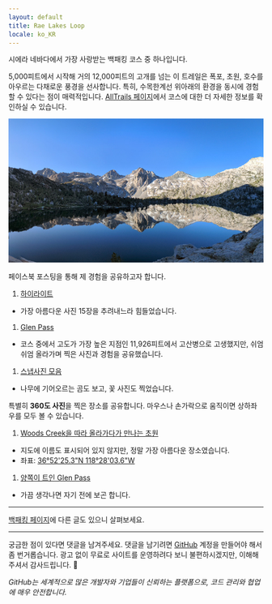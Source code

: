 ```yaml
---
layout: default
title: Rae Lakes Loop
locale: ko_KR
---
```


시에라 네바다에서 가장 사랑받는 백패킹 코스 중 하나입니다.

5,000피트에서 시작해 거의 12,000피트의 고개를 넘는 이 트레일은 폭포, 초원, 호수를 아우르는 다채로운 풍경을 선사합니다. 특히, 수목한계선 위아래의 환경을 동시에 경험할 수 있다는 점이 매력적입니다. [AllTrails 페이지](https://www.alltrails.com/trail/us/california/rae-lakes-loop--3)에서 코스에 대한 더 자세한 정보를 확인하실 수 있습니다.

![Rae Lake](/assets/img/backpacking/rae_lake.jpg)

페이스북 포스팅을 통해 제 경험을 공유하고자 합니다.

1. [하이라이트](https://www.facebook.com/junho.ryu.9/posts/pfbid02UTX28k3AcfcX43jPLkQvE93VzJC8mKGFqZJh6WTz6r2NrTg6f4tuwsmbEuw9XKtgl)
 * 가장 아름다운 사진 15장을 추려내느라 힘들었습니다.
1. [Glen Pass](https://www.facebook.com/junho.ryu.9/posts/pfbid02gTx8H9yxq3GoRER4ucFoHHyZ8Pa3YaiYoecR9MtGKWyCxhTQDK1p5kba7KBpHLmMl)
 * 코스 중에서 고도가 가장 높은 지점인 11,926피트에서 고산병으로 고생했지만, 쉬엄쉬엄 올라가며 찍은 사진과 경험을 공유했습니다.
1. [스냅사진 모음](https://www.facebook.com/junho.ryu.9/posts/pfbid037FGMNU3q6rN2SA72A5RT22perRqinDKLtH5umGmeohiVq9xnm8qDRDJgLzZH3o2Jl)
 * 나무에 기어오르는 곰도 보고, 꽃 사진도 찍었습니다.


특별히 **360도 사진**을 찍은 장소를 공유합니다. 마우스나 손가락으로 움직이면 상하좌우를 모두 볼 수 있습니다.
1. [Woods Creek을 따라 올라가다가 만나는 초원](https://www.facebook.com/photo/?fbid=10166336174915188&set=a.10150263254580188)
 * 지도에 이름도 표시되어 있지 않지만, 정말 가장 아름다운 장소였습니다.
 * 좌표: [36°52'25.3"N 118°28'03.6"W](https://maps.app.goo.gl/BdZy4fbq8JCvFqMr9)
1. [양쪽이 트인 Glen Pass](https://www.facebook.com/photo/?fbid=10166336182135188&set=a.10150263254580188)
 * 가끔 생각나면 자기 전에 보곤 합니다.

---

[백패킹 페이지](/backpacking)에 다른 글도 있으니 살펴보세요.

---

궁금한 점이 있다면 댓글을 남겨주세요. 댓글을 남기려면 [GitHub](http://github.com) 계정을 만들어야 해서 좀 번거롭습니다. 광고 없이 무료로 사이트를 운영하려다 보니 불편하시겠지만, 이해해 주셔서 감사드립니다. 🙂

*GitHub는 세계적으로 많은 개발자와 기업들이 신뢰하는 플랫폼으로, 코드 관리와 협업에 매우 안전합니다.*
